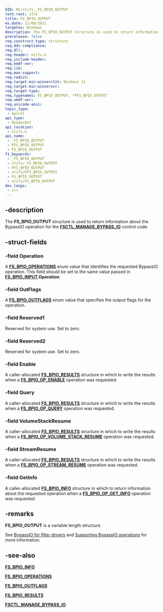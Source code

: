 ```yaml
---
UID: NS:ntifs._FS_BPIO_OUTPUT
tech.root: ifsk
title: FS_BPIO_OUTPUT
ms.date: 12/08/2021
targetos: Windows
description: The FS_BPIO_OUTPUT structure is used to return information about the BypassIO operation for the FSCTL_MANAGE_BYPASS_IO control code.
prerelease: false
req.construct-type: structure
req.ddi-compliance: 
req.dll: 
req.header: ntifs.h
req.include-header: 
req.kmdf-ver: 
req.lib: 
req.max-support: 
req.redist: 
req.target-min-winverclnt: Windows 11
req.target-min-winversvr: 
req.target-type: 
req.typenames: FS_BPIO_OUTPUT, *PFS_BPIO_OUTPUT
req.umdf-ver: 
req.unicode-ansi: 
topic_type:
 - apiref
api_type:
 - HeaderDef
api_location:
 - ntifs.h
api_name:
 - _FS_BPIO_OUTPUT
 - PFS_BPIO_OUTPUT
 - FS_BPIO_OUTPUT
f1_keywords:
 - _FS_BPIO_OUTPUT
 - ntifs/_FS_BPIO_OUTPUT
 - PFS_BPIO_OUTPUT
 - ntifs/PFS_BPIO_OUTPUT
 - FS_BPIO_OUTPUT
 - ntifs/FS_BPIO_OUTPUT
dev_langs:
 - c++
---
```


## -description

The **FS_BPIO_OUTPUT** structure is used to return information about the BypassIO operation for the [**FSCTL_MANAGE_BYPASS_IO**](ni-ntifs-fsctl_manage_bypass_io.md) control code.

## -struct-fields

### -field Operation

A [**FS_BPIO_OPERATIONS**](ne-ntifs-fs_bpio_operations.md) enum value that identifies the requested BypassIO operation. This field should be set to the same value passed in [**FS_BPIO_INPUT**](ns-ntifs-fs_bpio_input.md)**.Operation**.

### -field OutFlags

A [**FS_BPIO_OUTFLAGS**](ne-ntifs-fs_bpio_outflags.md) enum value that specifies the output flags for the operation.

### -field Reserved1

Reserved for system use. Set to zero.

### -field Reserved2

Reserved for system use. Set to zero.

### -field Enable

A caller-allocated [**FS_BPIO_RESULTS**](ns-ntifs-fs_bpio_results.md) structure in which to write the results when a [**FS_BPIO_OP_ENABLE**](ne-ntifs-fs_bpio_operations.md) operation was requested.

### -field Query

A caller-allocated [**FS_BPIO_RESULTS**](ns-ntifs-fs_bpio_results.md) structure in which to write the results when a [**FS_BPIO_OP_QUERY**](ne-ntifs-fs_bpio_operations.md) operation was requested.

### -field VolumeStackResume

A caller-allocated [**FS_BPIO_RESULTS**](ns-ntifs-fs_bpio_results.md) structure in which to write the results when a [**FS_BPIO_OP_VOLUME_STACK_RESUME**](ne-ntifs-fs_bpio_operations.md) operation was requested.

### -field StreamResume

A caller-allocated [**FS_BPIO_RESULTS**](ns-ntifs-fs_bpio_results.md) structure in which to write the results when a [**FS_BPIO_OP_STREAM_RESUME**](ne-ntifs-fs_bpio_operations.md) operation was requested.

### -field GetInfo

A caller-allocated [**FS_BPIO_INFO**](ns-ntifs-fs_bpio_info.md) structure in which to return information about the requested operation when a [**FS_BPIO_OP_GET_INFO**](ne-ntifs-fs_bpio_operations.md) operation was requested.

## -remarks

**FS_BPIO_OUTPUT** is a variable length structure.

See [BypassIO for filter drivers](/windows-hardware/drivers/ifs/bypassio) and [Supporting BypassIO operations](/windows-hardware/drivers/ifs/bypassio-operations) for more information.

## -see-also

[**FS_BPIO_INFO**](ns-ntifs-fs_bpio_info.md)

[**FS_BPIO_OPERATIONS**](ne-ntifs-fs_bpio_operations.md)

[**FS_BPIO_OUTFLAGS**](ne-ntifs-fs_bpio_outflags.md)

[**FS_BPIO_RESULTS**](ns-ntifs-fs_bpio_results.md)

[**FSCTL_MANAGE_BYPASS_IO**](ni-ntifs-fsctl_manage_bypass_io.md)
